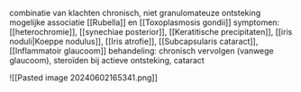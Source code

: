 combinatie van klachten
chronisch, niet granulomateuze ontsteking
mogelijke associatie [[Rubella]] en [[Toxoplasmosis gondii]]
symptomen:
[[heterochromie]], [[synechiae posterior]], [[Keratitische precipitaten]], [[iris noduli|Koeppe nodulus]], [[Iris atrofie]], [[Subcapsularis cataract]], [[Inflammatoir glaucoom]] 
behandeling:
chronisch vervolgen (vanwege glaucoom), steroïden bij actieve ontsteking, cataract

![[Pasted image 20240602165341.png]]